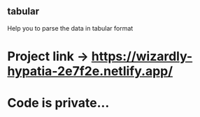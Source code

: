 ## tabular
Help you to parse the data in tabular format



# Project link -> https://wizardly-hypatia-2e7f2e.netlify.app/
# Code is private...

